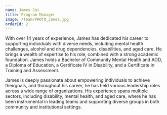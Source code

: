 ```yaml
---
name: James Jai
title: Program Manager
image: /team/PHOTO_James.jpg
orderId: 2
---
```


With over 14 years of experience, James has dedicated his career to supporting individuals with diverse needs, including mental health challenges, alcohol and drug dependencies, disabilities, and aged care. He brings a wealth of expertise to his role, combined with a strong academic foundation. James holds a Bachelor of Community Mental Health and AOD, a Diploma of Education, a Certificate IV in Disability, and a Certificate in Training and Assessment.

James is deeply passionate about empowering individuals to achieve theirgoals, and throughout his career, he has held various leadership roles across a wide range of organizations. His experience spans multiple sectors, including disability, mental health, and aged care, where he has been instrumental in leading teams and supporting diverse groups in both community and institutional settings.
